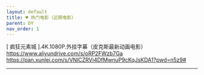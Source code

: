 ```yaml
---
layout: default
title: ♥ 热门电影（近期电影）
parent: DY
nav_order: 1
---
```


[ 疯狂元素城 ].4K.1080P.外挂字幕（皮克斯最新动画电影）
https://www.aliyundrive.com/s/oRP2FWzb7Ga
https://pan.xunlei.com/s/VNlCZRVi4DfMwnuP9cKqJsKDA1?pwd=n5z9#

---
